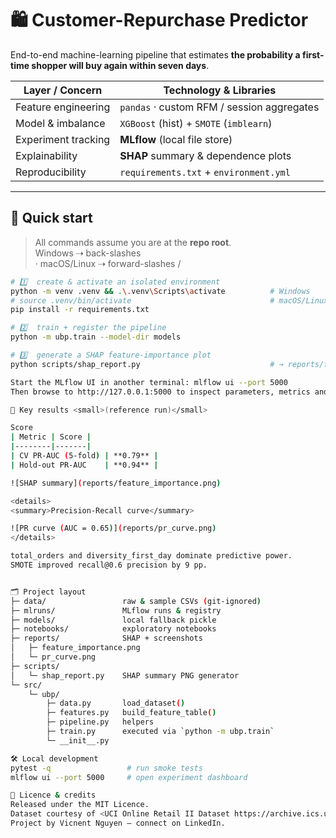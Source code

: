 # 🛍️  Customer-Repurchase Predictor

End-to-end machine-learning pipeline that estimates **the probability a first-time
shopper will buy again within seven days**.

| Layer / Concern        | Technology & Libraries                           |
|------------------------|---------------------------------------------------|
| Feature engineering    | `pandas` · custom RFM / session aggregates       |
| Model & imbalance      | `XGBoost` (hist) + `SMOTE` (`imblearn`)           |
| Experiment tracking    | **MLflow** (local file store)                    |
| Explainability         | **SHAP** summary & dependence plots              |
| Reproducibility        | `requirements.txt` + `environment.yml`           |

---

## 🚀 Quick start

> All commands assume you are at the **repo root**.  
> Windows ⇢ back-slashes \
> · macOS/Linux ⇢ forward-slashes /

```bash
# 1️⃣  create & activate an isolated environment
python -m venv .venv && .\.venv\Scripts\activate          # Windows
# source .venv/bin/activate                               # macOS/Linux
pip install -r requirements.txt

# 2️⃣  train + register the pipeline
python -m ubp.train --model-dir models

# 3️⃣  generate a SHAP feature-importance plot
python scripts/shap_report.py                             # → reports/feature_importance.png 

Start the MLflow UI in another terminal: mlflow ui --port 5000
Then browse to http://127.0.0.1:5000 to inspect parameters, metrics and artefacts.

🎯 Key results <small>(reference run)</small>

Score
| Metric | Score |
|--------|-------|
| CV PR-AUC (5-fold) | **0.79** |
| Hold-out PR-AUC    | **0.94** |

![SHAP summary](reports/feature_importance.png)

<details>
<summary>Precision-Recall curve</summary>

![PR curve (AUC = 0.65)](reports/pr_curve.png)
</details>

total_orders and diversity_first_day dominate predictive power.
SMOTE improved recall@0.6 precision by 9 pp.


🗂️ Project layout
├─ data/                 raw & sample CSVs (git-ignored)
├─ mlruns/               MLflow runs & registry
├─ models/               local fallback pickle
├─ notebooks/            exploratory notebooks
├─ reports/              SHAP + screenshots
│   ├─ feature_importance.png
│   └─ pr_curve.png
├─ scripts/
│   └─ shap_report.py    SHAP summary PNG generator
└─ src/
    └─ ubp/
        ├─ data.py       load_dataset()
        ├─ features.py   build_feature_table()
        ├─ pipeline.py   helpers
        ├─ train.py      executed via `python -m ubp.train`
        └─ __init__.py

🛠️ Local development
pytest -q                 # run smoke tests
mlflow ui --port 5000     # open experiment dashboard

📜 Licence & credits
Released under the MIT Licence.
Dataset courtesy of <UCI Online Retail II Dataset https://archive.ics.uci.edu/dataset/502/online+retail+ii>.
Project by Vicnent Nguyen – connect on LinkedIn.